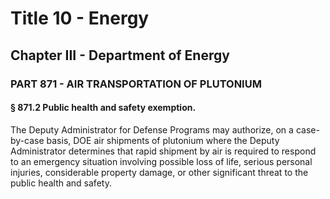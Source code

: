 
# Title 10 - Energy
## Chapter III - Department of Energy
### PART 871 - AIR TRANSPORTATION OF PLUTONIUM
#### § 871.2 Public health and safety exemption.

The Deputy Administrator for Defense Programs may authorize, on a case-by-case basis, DOE air shipments of plutonium where the Deputy Administrator determines that rapid shipment by air is required to respond to an emergency situation involving possible loss of life, serious personal injuries, considerable property damage, or other significant threat to the public health and safety.
